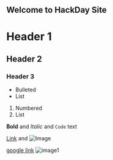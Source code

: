 ## Welcome to HackDay Site





# Header 1
## Header 2
### Header 3

- Bulleted
- List

1. Numbered
2. List

**Bold** and _Italic_ and `Code` text 

[Link](url) and ![Image](src)

[google link](https://google.com/)
![image1](https://www.imagejournal.org/wp-content/uploads/bb-plugin/cache/23466317216_b99485ba14_o-panorama.jpg)

